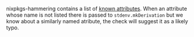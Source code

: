 nixpkgs-hammering contains a list of [known attributes](../lib/derivation-attributes.nix). When an attribute whose name is not listed there is passed to `stdenv.mkDerivation` but we know about a similarly named atribute, the check will suggest it as a likely typo.
